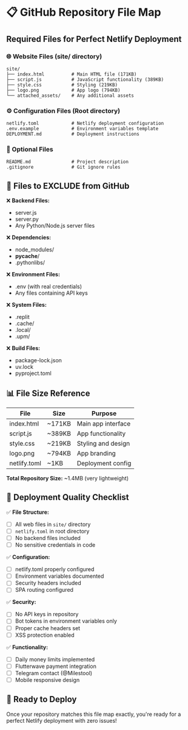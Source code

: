 # 📋 GitHub Repository File Map

## Required Files for Perfect Netlify Deployment

### 🌐 Website Files (site/ directory)
```
site/
├── index.html          # Main HTML file (171KB)
├── script.js           # JavaScript functionality (389KB) 
├── style.css           # Styling (219KB)
├── logo.png            # App logo (794KB)
└── attached_assets/    # Any additional assets
```

### ⚙️ Configuration Files (Root directory)
```
netlify.toml            # Netlify deployment configuration
.env.example            # Environment variables template
DEPLOYMENT.md           # Deployment instructions
```

### 📝 Optional Files
```
README.md               # Project description
.gitignore              # Git ignore rules
```

## 🚫 Files to EXCLUDE from GitHub

❌ **Backend Files:**
- server.js
- server.py
- Any Python/Node.js server files

❌ **Dependencies:**
- node_modules/
- __pycache__/
- .pythonlibs/

❌ **Environment Files:**
- .env (with real credentials)
- Any files containing API keys

❌ **System Files:**
- .replit
- .cache/
- .local/
- .upm/

❌ **Build Files:**
- package-lock.json
- uv.lock
- pyproject.toml

## 📊 File Size Reference

| File | Size | Purpose |
|------|------|---------|
| index.html | ~171KB | Main app interface |
| script.js | ~389KB | App functionality |
| style.css | ~219KB | Styling and design |
| logo.png | ~794KB | App branding |
| netlify.toml | ~1KB | Deployment config |

**Total Repository Size:** ~1.4MB (very lightweight)

## 🎯 Deployment Quality Checklist

✅ **File Structure:**
- [ ] All web files in `site/` directory
- [ ] `netlify.toml` in root directory
- [ ] No backend files included
- [ ] No sensitive credentials in code

✅ **Configuration:**
- [ ] netlify.toml properly configured
- [ ] Environment variables documented
- [ ] Security headers included
- [ ] SPA routing configured

✅ **Security:**
- [ ] No API keys in repository
- [ ] Bot tokens in environment variables only
- [ ] Proper cache headers set
- [ ] XSS protection enabled

✅ **Functionality:**
- [ ] Daily money limits implemented
- [ ] Flutterwave payment integration
- [ ] Telegram contact (@Milestool)
- [ ] Mobile responsive design

## 🚀 Ready to Deploy

Once your repository matches this file map exactly, you're ready for a perfect Netlify deployment with zero issues!